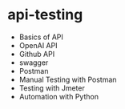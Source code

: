# api-testing
- Basics of API
- OpenAI API
- Github API
- swagger
- Postman
- Manual Testing with Postman
- Testing with Jmeter
- Automation with Python

